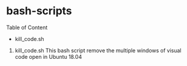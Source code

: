 # bash-scripts
Table of Content 
- kill_code.sh

1. kill_code.sh 
This bash script remove the multiple windows of visual code open in Ubuntu 18.04 
